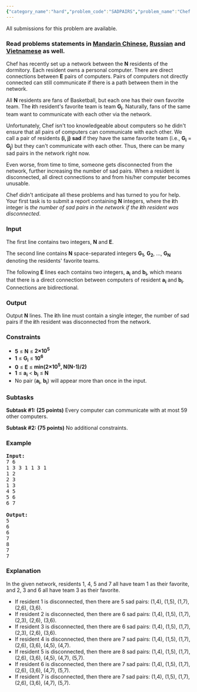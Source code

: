 ```yaml
---
{"category_name":"hard","problem_code":"SADPAIRS","problem_name":"Chef and Sad Pairs","languages_supported":{"0":"ADA","1":"ASM","2":"BASH","3":"BF","4":"C","5":"C99 strict","6":"CAML","7":"CLOJ","8":"CLPS","9":"CPP 4.3.2","10":"CPP 4.9.2","11":"CPP14","12":"CS2","13":"D","14":"ERL","15":"FORT","16":"FS","17":"GO","18":"HASK","19":"ICK","20":"ICON","21":"JAVA","22":"JS","23":"LISP clisp","24":"LISP sbcl","25":"LUA","26":"NEM","27":"NICE","28":"NODEJS","29":"PAS fpc","30":"PAS gpc","31":"PERL","32":"PERL6","33":"PHP","34":"PIKE","35":"PRLG","36":"PYPY","37":"PYTH","38":"PYTH 3.4","39":"RUBY","40":"SCALA","41":"SCM chicken","42":"SCM guile","43":"SCM qobi","44":"ST","45":"TCL","46":"TEXT","47":"WSPC"},"max_timelimit":1.5,"source_sizelimit":50000,"problem_author":"kevinsogo","problem_tester":null,"date_added":"30-05-2016","tags":{"0":"hard","1":"june16","2":"kevinsogo","3":"tree"},"editorial_url":"http://discuss.codechef.com/problems/SADPAIRS","time":{"view_start_date":1465983000,"submit_start_date":1465983000,"visible_start_date":1465983000,"end_date":1735669800},"layout":"problem"}
---
```

<span class="solution-visible-txt">All submissions for this problem are available.</span><h3> Read problems statements in <a target="_blank" href="http://www.codechef.com/download/translated/JUNE16/mandarin/SADPAIRS.pdf">Mandarin Chinese</a>, <a target="_blank" href="http://www.codechef.com/download/translated/JUNE16/russian/SADPAIRS.pdf">Russian</a> and <a target="_blank" href="http://www.codechef.com/download/translated/JUNE16/vietnamese/SADPAIRS.pdf">Vietnamese</a> as well.</h3>
<p>Chef has recently set up a network between the <b>N</b> residents of the dormitory. Each resident owns a personal computer. There are direct connections between <b>E</b> pairs of computers. Pairs of computers not directly connected can still communicate if there is a path between them in the network.</p>
<p>All <b>N</b> residents are fans of Basketball, but each one has their own favorite team. The <b>i</b>th resident's favorite team is team <b>G<sub>i</sub></b>. Naturally, fans of the same team want to communicate with each other via the network.</p>
<p>Unfortunately, Chef isn't too knowledgeable about computers so he didn't ensure that all pairs of computers can communicate with each other. We call a pair of residents <b>(i, j)</b> <b>sad</b> if they have the same favorite team (i.e., <b>G<sub>i</sub></b> = <b>G<sub>j</sub></b>) but they can't communicate with each other. Thus, there can be many sad pairs in the network right now.</p>
<p>Even worse, from time to time, someone gets disconnected from the network, further increasing the number of sad pairs. When a resident is disconnected, all direct connections to and from his/her computer becomes unusable.</p>
<p>Chef didn't anticipate all these problems and has turned to you for help. Your first task is to submit a report containing <b>N</b> integers, where the <b>i</b>th integer is <i>the number of sad pairs in the network if the <b>i</b>th resident was disconnected</i>.</p>
<h3>Input</h3>
<p>The first line contains two integers, <b>N</b> and <b>E</b>.</p>
<p>The second line contains <b>N</b> space-separated integers <b>G<sub>1</sub></b>, <b>G<sub>2</sub></b>, ..., <b>G<sub>N</sub></b> denoting the residents' favorite teams.</p>
<p>The following <b>E</b> lines each contains two integers, <b>a<sub>i</sub></b> and <b>b<sub>i</sub></b>, which means that there is a direct connection between computers of resident <b>a<sub>i</sub></b> and <b>b<sub>i</sub></b>. Connections are bidirectional.</p>
<h3>Output</h3>
<p>Output <b>N</b> lines. The <b>i</b>th line must contain a single integer, the number of sad pairs if the <b>i</b>th resident was disconnected from the network.</p>
<h3>Constraints</h3>
<ul>
<li><b>5</b> ≤ <b>N</b> ≤ <b>2×10<sup>5</sup></b></li>
<li><b>1</b> ≤ <b>G<sub>i</sub></b> ≤ <b>10<sup>6</sup></b></li>
<li><b>0</b> ≤ <b>E</b> ≤ <b>min(2×10<sup>5</sup>, <b>N(N-1)/2</b>)</b></li>
<li><b>1</b> ≤ <b>a<sub>i</sub></b> &lt; <b>b<sub>i</sub></b> ≤ <b>N</b></li>
<li>No pair (<b>a<sub>i</sub></b>, <b>b<sub>i</sub></b>) will appear more than once in the input.</li>
</ul>
<h3>Subtasks</h3>
<p>
<b>Subtask #1: (25 points)</b> Every computer can communicate with at most 59 other computers.
</p>
<p>
<b>Subtask #2: (75 points)</b> No additional constraints.
</p>
<h3>Example</h3>
<pre><b>Input:</b>
<tt>7 6
1 3 3 1 1 3 1
1 2
2 3
1 3
4 5
5 6
6 7
</tt>
<b>Output:</b>
<tt>5
6
6
7
8
7
7
</tt></pre><h3>Explanation</h3>
<p>In the given network, residents 1, 4, 5 and 7 all have team 1 as their favorite, and 2, 3 and 6 all have team 3 as their favorite.</p>
<ul>
<li>If resident 1 is disconnected, then there are 5 sad pairs: (1,4), (1,5), (1,7), (2,6), (3,6).</li>
<li>If resident 2 is disconnected, then there are 6 sad pairs: (1,4), (1,5), (1,7), (2,3), (2,6), (3,6).</li>
<li>If resident 3 is disconnected, then there are 6 sad pairs: (1,4), (1,5), (1,7), (2,3), (2,6), (3,6).</li>
<li>If resident 4 is disconnected, then there are 7 sad pairs: (1,4), (1,5), (1,7), (2,6), (3,6), (4,5), (4,7).</li>
<li>If resident 5 is disconnected, then there are 8 sad pairs: (1,4), (1,5), (1,7), (2,6), (3,6), (4,5), (4,7), (5,7).</li>
<li>If resident 6 is disconnected, then there are 7 sad pairs: (1,4), (1,5), (1,7), (2,6), (3,6), (4,7), (5,7).</li>
<li>If resident 7 is disconnected, then there are 7 sad pairs: (1,4), (1,5), (1,7), (2,6), (3,6), (4,7), (5,7).</li>
</ul>
